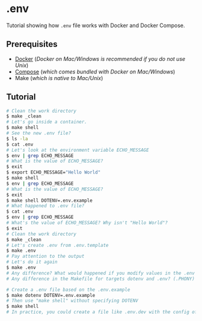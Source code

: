 # .env

Tutorial showing how `.env` file works with Docker and Docker Compose.

## Prerequisites

- [Docker](https://docs.docker.com/engine/installation/) (_Docker on Mac/Windows is recommended if you do not use Unix_)
- [Compose](https://docs.docker.com/compose/install/) (_which comes bundled with Docker on Mac/Windows_)
- Make (_which is native to Mac/Unix_)

## Tutorial

```bash
# Clean the work directory
$ make _clean
# Let's go inside a container.
$ make shell
# See the new .env file?
$ ls -la
$ cat .env
# Let's look at the environment variable ECHO_MESSAGE
$ env | grep ECHO_MESSAGE
# What is the value of ECHO_MESSAGE?
$ exit
$ export ECHO_MESSAGE="Hello World"
$ make shell
$ env | grep ECHO_MESSAGE
# What is the value of ECHO_MESSAGE?
$ exit
$ make shell DOTENV=.env.example
# What happened to .env file?
$ cat .env
$ env | grep ECHO_MESSAGE
# What's the value of ECHO_MESSAGE? Why isn't "Hello World"?
$ exit
# Clean the work directory
$ make _clean
# Let's create .env from .env.template
$ make .env
# Pay attention to the output
# Let's do it again
$ make .env
# Any difference? What would happened if you modify values in the .env and rerun the command?
# Any difference in the Makefile for targets dotenv and .env? (.PHONY)

# Create a .env file based on the .env.example
$ make dotenv DOTENV=.env.example
# Then use "make shell" without specifying DOTENV
$ make shell
# In practice, you could create a file like .env.dev with the config of your dev environment and use that file to manually deploy/delete/etc your app
```